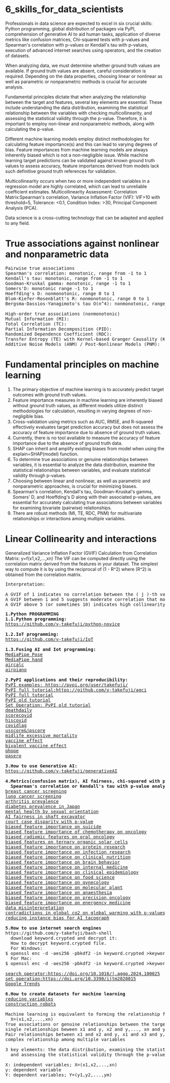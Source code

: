 # 6_skills_for_data_scientists 
Professionals in data science are expected to excel in six crucial skills: Python programming, global distribution of packages via PyPI, comprehension of generative AI to aid human tasks, application of diverse metrics like confusion matrices, Chi-squared tests with p-values and Spearman's correlation with p-values or Kendall's tau with p-values, execution of advanced internet searches using operators, and the creation of datasets.

When analyzing data, we must determine whether ground truth values are available. If ground truth values are absent, careful consideration is required. Depending on the data properties, choosing linear or nonlinear as well as parametric or nonparametric methods is crucial for accurate analysis.

Fundamental principles dictate that when analyzing the relationship between the target and features, several key elements are essential. These include understanding the data distribution, examining the statistical relationship between the variables with checking multicollinearity, and assessing the statistical validity through the p-value. Therefore, it is important to employ non-linear and nonparametric methods, along with calculating the p-value.

Different machine learning models employ distinct methodologies for calculating feature importance(s) and this can lead to varying degrees of bias. Feature importances from machine learning models are always inherently biased which is not a non-negligible issue. While machine learning target predictions can be validated against known ground truth values to assess accuracy, feature importances derived from models lack such definitive ground truth references for validation.

Multicollinearity occurs when two or more independent variables in a regression model are highly correlated, which can lead to unreliable coefficient estimates. Multicollinearity Assessment: Correlation Matrix:Spearman's correlation, Variance Inflation Factor (VIF): VIF>10 with threshold=5, Tolerance: <0.1, Condition Index: >30, Principal Component Analysis (PCA).

Data science is a cross-cutting technology that can be adapted and applied to any field.
# True associations against nonlinear and nonparametric data
<pre>
Pairwise true associations
Spearman's correlation: monotonic, range from -1 to 1
Kendall's tau: monotonic, range from -1 to 1
Goodman-Kruskal gamma: monotonic, range -1 to 1
Somers'D: monotonic range -1 to 1
Hoeffding's D: nonmonotonic, range 0 to 1
Blum-Kiefer-Rosenblatt's R: nonmonotonic, range 0 to 1
Bergsma-Dassios-Yanagimoto's tau O(n^4): nonmonotonic, range -1 to 1 

High-order true associations (nonmonotonic)
Mutual Information (MI):
Total Correlation (TC):
Partial Information Decomposition (PID):  
Randomized Dependence Coefficient (RDC):
Transfer Entropy (TE) with Kernel-based Granger Causality (KGC):
Additive Noise Models (ANM) / Post-Nonlinear Models (PNM):
</pre>

# Fundamental principles on machine learning
1. The primary objective of machine learning is to accurately predict target outcomes with ground truth values.
2. Feature importance measures in machine learning are inherently biased without ground truth values, as different models utilize distinct methodologies for calculation, resulting in varying degrees of non-negligible bias.
3. Cross-validation using metrics such as AUC, RMSE, and R-squared effectively evaluates target prediction accuracy but does not assess the accuracy of feature importance due to absence of ground truth values.
4. Currently, there is no tool available to measure the accuracy of feature importance due to the absence of ground truth data.
5. SHAP can inherit and amplify existing biases from model when using the explain=SHAP(model) function.
6. To determine true associations or genuine relationships between variables, it is essential to analyze the data distribution, examine the statistical relationships between variables, and evaluate statistical validity through p-values.
7. Choosing between linear and nonlinear, as well as parametric and nonparametric approaches, is crucial for minimizing biases.
8. Spearman's correlation, Kendall's tau, Goodman-Kruskal's gamma, Somers’ D, and Hoeffding's D along with their associated p-values, are essential for accurately calculating true associations between variables for examining bivariate (pairwise) relationships.
9. There are robust methods (MI, TE, RDC, PNM) for multivariate relationships or interactions among multiple variables.

# Linear Collinearity and interactions
Generalized Variance Inflation Factor (GVIF) Calculation from Correlation Matrix: y=f(x1,x2,...,xn)
The VIF can be computed directly using the correlation matrix derived from the features in your dataset. The simplest way to compute it is by using the reciprocal of (1 - R^2) where (R^2) is obtained from the correlation matrix.
<pre>
Interpretation:

A GVIF of 1 indicates no correlation between the ( j )-th variable and the other variables.
A GVIF between 1 and 5 suggests moderate correlation that may not be problematic.
A GVIF above 5 (or sometimes 10) indicates high collinearity; the variable may need to be removed or combined with other variables.
</pre>

<pre>
<b>1.Python PROGRAMMING</b>
<b>1.1.Python programming:</b>
<a href='https://github.com/y-takefuji/python-novice'>https://github.com/y-takefuji/python-novice</a>
  
<b>1.2.IoT programming:</b>
<a  href='https://github.com/y-takefuji/IoT'>https://github.com/y-takefuji/IoT</a>
  
<b>1.3.Fusing AI and Iot programming:</b>
<a href='https://github.com/y-takefuji/mediapipe_pose'>MediaPipe Pose</a>
<a href='https://github.com/y-takefuji/mediapipe_hand'>MediaPipe hand</a>
<a href='https://github.com/y-takefuji/air_calculator'>aircalc</a>
<a href='https://github.com/y-takefuji/airpiano'>airpiano</a>

<b>2.PyPI applications and their reproducibility:</b>
<a href='https://pypi.org/user/takefuji/'>PyPI examples: https://pypi.org/user/takefuji/</a>
<a href='https://doi.org/10.1016/j.chemolab.2023.104941'>PyPI full tutorial:https://github.com/y-takefuji/agci</a>
<a href='https://doi.org/10.1016/j.napere.2024.100089'>PyPI full tutorial</a>
<a href='https://doi.org/10.3390/ijtm1030019'>PyPI old tutorial</a>
<a href='https://doi.org/10.3390/ijtm2020015'>Set Operation: PyPI old tutorial</a>
<a href='https://doi.org/10.1007/s13721-022-00359-1'>deathdaily</a>
<a href='https://www.softwareimpacts.com/article/S2665-9638(22)00137-3/fulltext'>scorecovid</a>
<a href='https://www.softwareimpacts.com/article/S2665-9638(23)00003-9/fulltext'>hiscovid</a>
<a href='https://doi.org/10.1007/s13721-023-00430-5'>covidlag</a>
<a href='https://doi.org/10.1109/TCSS.2022.3227926'>usscore&jpscore</a>
<a href='https://doi.org/10.1016/j.ahr.2023.100167'>midlife excessive mortality</a>
<a href='https://doi.org/10.1016/j.intimp.2023.109823'>vaccine effect</a>
<a href='https://doi.org/10.1016/j.drup.2023.101039'>bivalent vaccine effect</a>
<a href='https://doi.org/10.1007/s11239-023-02930-7'>phope</a>
<a href='https://doi.org/10.1016/j.drup.2024.101174'>pasero</a>
  
<b>3.How to use Generative AI:</b>
<a href='https://github.com/y-takefuji/generativeAI'>https://github.com/y-takefuji/generativeAI</a>

<b>4.Metrics(confusion matrix), AI fairness, chi-squared with p-value, 
  Spearman's correlation or Kendall's tau with p-value analysis:</b>
<a href='https://doi.org/10.1016/j.jemep.2023.100938'>breast cancer screening</a>
<a href='https://doi.org/10.1016/j.jemep.2024.101025'>lung cancer screening</a>
<a href='https://doi.org/10.1016/j.intimp.2024.112032'>arthritis prevalence</a>
<a href='https://doi.org/10.1016/j.aggp.2024.100025'>diabetes prevalence in Japan</a>
<a href='https://doi.org/10.1016/j.ajp.2023.103736'>mental health by sexual orientation</a>
<a href='https://doi.org/10.1007/s41693-024-00134-w'>AI fairness in shaft excavator</a>
<a href='https://doi.org/10.1016/j.cities.2024.105398'>court case disparity with p-value</a>
<a href='https://doi.org/10.1016/j.jad.2024.10.019'>biased feature importance on suicide</a>
<a href='https://doi.org/10.1016/j.annonc.2024.10.013'>biased feature importance of chemotherapy on oncology</a>
<a href='https://doi.org/10.1016/j.oraloncology.2024.107090'>biased radiomic features on oral oncology</a>
<a href='https://doi.org/10.1016/j.jechem.2024.10.032'>biased features on ternary organic solar cells</a>
<a href='https://doi.org/10.1016/j.atherosclerosis.2024.119049'>biased feature importance on protein research</a>
<a href='https://doi.org/10.1016/j.jinf.2024.106357'>biased feature importance on infection research</a>
<a href='https://doi.org/10.1016/j.clnu.2024.11.031'>biased feature importance on clinical nutrition</a>
<a href='https://doi.org/10.1016/j.bbi.2024.11.036'>biased feature importance on brain behavior</a>
<a href='https://doi.org/10.1016/j.ejim.2024.11.022'>biased feature importance on internal medicine</a>
<a href='https://doi.org/10.1016/j.jclinepi.2024.111619'>biased feature importance on clinical epidemiology</a>
<a href='https://doi.org/10.1016/j.tifs.2024.104853'>biased feature importance on food science</a>
<a href='https://doi.org/10.1016/j.ajog.2024.12.010'>biased feature importance on gynecology</a>
<a href='https://doi.org/10.1016/j.molp.2024.12.014'>biased feature importance on molecular plant</a>
<a href='https://doi.org/10.1016/j.bja.2024.11.033'>biased feature importance on anaesthesia</a>
<a href='https://doi.org/10.1200/PO-24-00785'>biased feature importance on precision oncology</a>
<a href='https://doi.org/10.1016/j.ajem.2025.01.009'>biased feature importance on energency medicine</a>
<a href='https://doi.org/10.1016/j.retram.2024.103490'>data misinterpretation</a>
<a href='https://doi.org/10.1016/j.heha.2024.100109'>contradictions in global co2 on global warming with p-values</a>
<a href='https://doi.org/10.1016/j.cie.2024.110667'>reducing instance bias for AI tacograph</a>

<b>5.How to use internet search engines</b>
https://github.com/y-takefuji/bash-shell
  download keyword.crypted and decrypt it:
  How to decrypt keyword.crypted file.
  For Windows:
$ openssl enc -d -aes256 -pbkdf2 -in keyword.crypted >keyword.pptx
  For Mac:
$ openssl enc -d -aes256 -pbkdf2 -in keyword.crypted >keyword.pptx -md sha256

<a href='https://doi.org/10.1016/j.aggp.2024.100025'>search operator:https://doi.org/10.1016/j.aggp.2024.100025</a>
<a href='https://doi.org/10.3390/ijtm2020015'>set operation:https://doi.org/10.3390/ijtm2020015</a>
<a href='https://doi.org/10.1007/s42824-024-00146-5'>Google Trends</a>

<b>6.How to create datasets for machine learning</b>
<a href='https://doi.org/10.1016/j.aei.2021.101354'>reducing variables</a>
<a href='https://doi.org/10.1007/s41693-024-00134-w'>construction robots</a>

Machine learning is equivalent to forming the relationship function f(): y=f(X) or Y=f(X) 
  X=(x1,x2,...,xn)
True associations or genuine relationships between the target and features: 
single relationships beween x1 and y, x2 and y,..., xn and y.
Pair relationships between x1 and x2 and y, x1 and x3 and y,..., xx-1 and xn and y.
complex relationship among multiple variables
  
3 key elements: the data distribution, examining the statistical relationship between the variables, 
  and assessing the statistical validity through the p-value
  
X: independent variables; X=(x1,x2,...,xn)
y: dependent variable 
Y: dependent variables; Y=(y1,y2,...,ym)
</pre>
